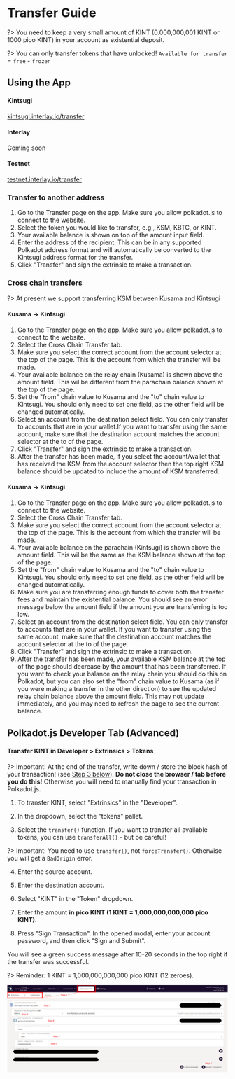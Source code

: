 # Transfer Guide

?> You need to keep a very small amount of KINT (0.000,000,001 KINT or 1000 pico KINT) in your account as existential deposit.

?> You can only transfer tokens that have unlocked! `Available for transfer` = `free` - `frozen`

## Using the App

<!-- tabs:start -->

#### **Kintsugi**
[kintsugi.interlay.io/transfer](https://kintsugi.interlay.io/transfer)


#### **Interlay**

Coming soon

#### **Testnet**

[testnet.interlay.io/transfer](https://testnet.interlay.io/transfer)

<!-- tabs:end -->

### Transfer to another address

1. Go to the Transfer page on the app. Make sure you allow polkadot.js to connect to the website.
2. Select the token you would like to transfer, e.g., KSM, KBTC, or KINT.
3. Your available balance is shown on top of the amount input field.
4. Enter the address of the recipient. This can be in any supported Polkadot address format and will automatically be converted to the Kintsugi address format for the transfer.
5. Click "Transfer" and sign the extrinsic to make a transaction.

### Cross chain transfers

?> At present we support transferring KSM between Kusama and Kintsugi

#### Kusama -> Kintsugi

1. Go to the Transfer page on the app. Make sure you allow polkadot.js to connect to the website.
2. Select the Cross Chain Transfer tab.
3. Make sure you select the correct account from the account selector at the top of the page. This is the account from which the transfer will be made.
4. Your available balance on the relay chain (Kusama) is shown above the amount field. This wil be different from the parachain balance shown at the top of the page.
5. Set the "from" chain value to Kusama and the "to" chain value to Kintsugi. You should only need to set one field, as the other field will be changed automatically.
6. Select an account from the destination select field. You can only transfer to accounts that are in your wallet.If you want to transfer using the same account, make sure that the destination account matches the account selector at the to of the page.
7. Click "Transfer" and sign the extrinsic to make a transaction.
8. After the transfer has been made, if you select the account/wallet that has received the KSM from the account selector then the top right KSM balance should be updated to include the amount of KSM transferred.

#### Kusama -> Kintsugi

1. Go to the Transfer page on the app. Make sure you allow polkadot.js to connect to the website.
2. Select the Cross Chain Transfer tab.
3. Make sure you select the correct account from the account selector at the top of the page. This is the account from which the transfer will be made.
4. Your available balance on the parachain (Kintsugi) is shown above the amount field. This wil be the same as the KSM balance shown at the top of the page.
5. Set the "from" chain value to Kusama and the "to" chain value to Kintsugi. You should only need to set one field, as the other field will be changed automatically.
6. Make sure you are transferring enough funds to cover both the transfer fees and maintain the existential balance. You should see an error message below the amount field if the amount you are transferring is too low.
7. Select an account from the destination select field. You can only transfer to accounts that are in your wallet. If you want to transfer using the same account, make sure that the destination account matches the account selector at the to of the page.
8. Click "Transfer" and sign the extrinsic to make a transaction.
8. After the transfer has been made, your available KSM balance at the top of the page should decrease by the amount that has been transferred. If you want to check your balance on the relay chain you should do this on Polkadot, but you can also set the "from" chain value to Kusama (as if you were making a transfer in the other direction) to see the updated relay chain balance above the amount field. This may not update immediately, and you may need to refresh the page to see the current balance.

## Polkadot.js Developer Tab (Advanced)

#### Transfer KINT in Developer > Extrinsics > Tokens

?> Important: At the end of the transfer, write down / store the block hash of your transaction! (see [Step 3 below](kintsugi/guides?id=_3-transfer-kint-in-developer-gt-extrinsics-gt-tokens)). **Do not close the browser / tab before you do this!** Otherwise you will need to manually find your transaction in Polkadot.js.

1. To transfer KINT, select "Extrinsics" in the "Developer".

2. In the dropdown, select the "tokens" pallet.

3. Select the `transfer()` function. If you want to transfer all available tokens, you can use `transferAll()` - but be careful!

?> Important: You need to use `transfer()`, not `forceTransfer()`. Otherwise you will get a `BadOrigin` error.

4. Enter the source account.

5. Enter the destination account.

6. Select "KINT" in the "Token" dropdown.

7. Enter the amount **in pico KINT (1 KINT = 1,000,000,000,000 pico KINT)**.

8. Press "Sign Transaction". In the opened modal, enter your account password, and then click "Sign and Submit".


You will see a green success message after 10-20 seconds in the top right if the transfer was successful.



?> Reminder: 1 KINT = 1,000,000,000,000 pico KINT (12 zeroes).

![Transfer](../_assets/img/kintsugi/transfer/transfer-step-1.png)
